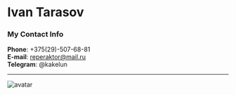 # Ivan Tarasov 
### My Contact Info
**Phone**: +375(29)-507-68-81  
**E-mail**: reperaktor@mail.ru  
**Telegram**: @kakelun
***








![avatar](https://instagram.ftbs6-2.fna.fbcdn.net/v/t51.2885-15/71220207_513459526099836_4621429149952966949_n.jpg?stp=c0.135.1080.1080a_dst-jpg_e35_s640x640_sh0.08&_nc_ht=instagram.ftbs6-2.fna.fbcdn.net&_nc_cat=100&_nc_ohc=4OD7dMIAeLsAX-4zRnf&edm=AOQ1c0wBAAAA&ccb=7-5&oh=00_AfDCZ6vWu4vK_0pdXL2GLalMNuvALYlqWHSvoOxkwzc2AQ&oe=64A6346E&_nc_sid=8b3546 "my avatar")